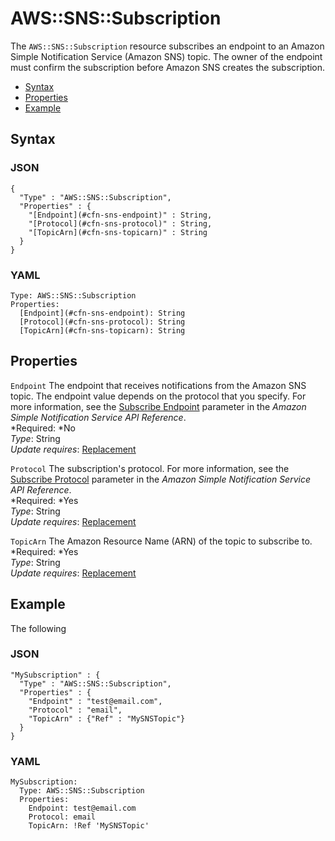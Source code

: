 # AWS::SNS::Subscription<a name="aws-resource-sns-subscription"></a>

The `AWS::SNS::Subscription` resource subscribes an endpoint to an Amazon Simple Notification Service \(Amazon SNS\) topic\. The owner of the endpoint must confirm the subscription before Amazon SNS creates the subscription\.


+ [Syntax](#aws-resource-sns-subscription-syntax)
+ [Properties](#aws-resource-sns-subscription-properties)
+ [Example](#aws-resource-sns-subscription-examples)

## Syntax<a name="aws-resource-sns-subscription-syntax"></a>

### JSON<a name="aws-resource-sns-subscription-syntax.json"></a>

```
{
  "Type" : "AWS::SNS::Subscription",
  "Properties" : {
    "[Endpoint](#cfn-sns-endpoint)" : String,
    "[Protocol](#cfn-sns-protocol)" : String,
    "[TopicArn](#cfn-sns-topicarn)" : String
  }
}
```

### YAML<a name="aws-resource-sns-subscription-syntax.yaml"></a>

```
Type: AWS::SNS::Subscription
Properties:
  [Endpoint](#cfn-sns-endpoint): String
  [Protocol](#cfn-sns-protocol): String
  [TopicArn](#cfn-sns-topicarn): String
```

## Properties<a name="aws-resource-sns-subscription-properties"></a>

`Endpoint`  <a name="cfn-sns-endpoint"></a>
The endpoint that receives notifications from the Amazon SNS topic\. The endpoint value depends on the protocol that you specify\. For more information, see the [Subscribe Endpoint](http://docs.aws.amazon.com/sns/latest/api/API_Subscribe.html) parameter in the *Amazon Simple Notification Service API Reference*\.  
*Required: *No  
*Type*: String  
*Update requires*: [Replacement](using-cfn-updating-stacks-update-behaviors.md#update-replacement)

`Protocol`  <a name="cfn-sns-protocol"></a>
The subscription's protocol\. For more information, see the [Subscribe Protocol](http://docs.aws.amazon.com/sns/latest/api/API_Subscribe.html) parameter in the *Amazon Simple Notification Service API Reference*\.  
*Required: *Yes  
*Type*: String  
*Update requires*: [Replacement](using-cfn-updating-stacks-update-behaviors.md#update-replacement)

`TopicArn`  <a name="cfn-sns-topicarn"></a>
The Amazon Resource Name \(ARN\) of the topic to subscribe to\.  
*Required: *Yes  
*Type*: String  
*Update requires*: [Replacement](using-cfn-updating-stacks-update-behaviors.md#update-replacement)

## Example<a name="aws-resource-sns-subscription-examples"></a>

The following 

### JSON<a name="aws-resource-sns-subscription-example.json"></a>

```
"MySubscription" : {
  "Type" : "AWS::SNS::Subscription",
  "Properties" : {
    "Endpoint" : "test@email.com",
    "Protocol" : "email",
    "TopicArn" : {"Ref" : "MySNSTopic"}
  }
}
```

### YAML<a name="aws-resource-sns-subscription-example.yaml"></a>

```
MySubscription:
  Type: AWS::SNS::Subscription
  Properties:
    Endpoint: test@email.com
    Protocol: email
    TopicArn: !Ref 'MySNSTopic'
```